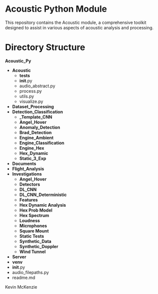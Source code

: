 
# Acoustic Python Module
This repository contains the Acoustic module, a comprehensive toolkit designed to assist in various aspects of acoustic analysis and processing.

# Directory Structure
**Acoustic_Py**
- **Acoustic**
  - **tests**
  - __init__.py
  - audio_abstract.py
  - process.py
  - utils.py
  - visualize.py
- **Dataset_Processing**
- **Detection_Classification**
  - **_Template_CNN**
  - **Angel_Hover**
  - **Anomaly_Detection**
  - **Brad_Detection**
  - **Engine_Ambient**
  - **Engine_Classification**
  - **Engine_Hex**
  - **Hex_Dynamic**
  - **Static_3_Exp**
- **Documents**
- **Flight_Analysis**
- **Investigations**
  - **Angel_Hover**
  - **Detectors**
  - **DL_CNN**
  - **DL_CNN_Deterministic**
  - **Features**
  - **Hex Dynamic Analysis**
  - **Hex Prob Model**
  - **Hex Spectrum**
  - **Loudness**
  - **Microphones**
  - **Square Mount**
  - **Static Tests**
  - **Synthetic_Data**
  - **Synthetic_Doppler**
  - **Wind Tunnel**
- **Server**
- **venv**
- __init__.py
- audio_filepaths.py
- readme.md




Kevin McKenzie